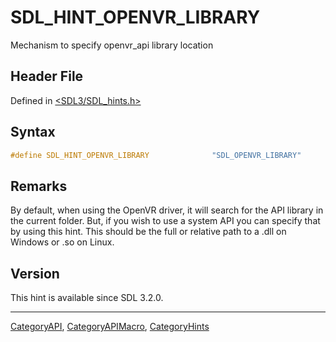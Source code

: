 # SDL_HINT_OPENVR_LIBRARY

Mechanism to specify openvr_api library location

## Header File

Defined in [<SDL3/SDL_hints.h>](https://github.com/libsdl-org/SDL/blob/main/include/SDL3/SDL_hints.h)

## Syntax

```c
#define SDL_HINT_OPENVR_LIBRARY              "SDL_OPENVR_LIBRARY"
```

## Remarks

By default, when using the OpenVR driver, it will search for the API
library in the current folder. But, if you wish to use a system API you can
specify that by using this hint. This should be the full or relative path
to a .dll on Windows or .so on Linux.

## Version

This hint is available since SDL 3.2.0.

----
[CategoryAPI](CategoryAPI), [CategoryAPIMacro](CategoryAPIMacro), [CategoryHints](CategoryHints)

